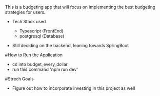This is a budgeting app that will focus on implementing the best budgeting strategies for users. 

- Tech Stack used
    - Typescript (FrontEnd)
    - postgresql (Database)

- Still deciding on the backend, leaning towards SpringBoot 

#How to Run the Application 

- cd into budget_every_dollar
- run this command 'npm run dev' 


#Strech Goals 
- Figure out how to incorporate investing in this project as well